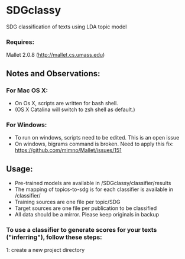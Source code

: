 # SDGclassy
SDG classification of texts using LDA topic model

### Requires:
Mallet 2.0.8 (http://mallet.cs.umass.edu)


## Notes and Observations:  
### For Mac OS X:
* On Os X, scripts are written for bash shell. 
* (OS X Catalina will switch to zsh shell as default.)

### For Windows:
* To run on windows, scripts need to be edited. This is an open issue
* On windows, bigrams command is broken. Need to apply this fix: https://github.com/mimno/Mallet/issues/151    

## Usage:
* Pre-trained models are available in /SDGclassy/classifier/results
* The mapping of topics-to-sdg is for each classifier is available in /classifier/ 
* Training sources are one file per topic/SDG  
* Target sources are one file per publication to be classified  
* All data should be a mirror. Please keep originals in backup  

### To use a classifier to generate scores for your texts ("inferring"), follow these steps:
1: create a new project directory ("/Users/myname/Projects/SDGclassy/project-yours")
2: create a directory with only the target files ("/project-yours/target-txt/")
3: Copy "/SDGclassy/scripts/infer-scores_template.sh" to project directory, and rename
4: Open the .sh script and edit the variables (d,p,f,c). 
	Note: specify the paths and the classifier you want to use. A good option for a classifier is *cl_base_new*
5: Check all your paths and spellings. 
6: On OS X Terminal:
	a: Navigate to your project directory: `cd /Users/myname/Projects/SDGclassy/project-yours`
	b: Get the script ready by making it executable: `chmod +x infer-scores_yourproject.sh`
	c: Run the script: `./infer-scores_yourproject.sh`
7: The results will be in "/project-yours/output/" as a .txt
	Note: topics are listed in order 0-18. Each topic maps to a specific SDG, with one topic as a filter to be ignored. The mapping for a given classifier is available in: "/classifier/topic-sdg_mapping.xlsx". If you train a new model, the mapping will change and you will need to create your own mapping using the output of the training process. Hint: see which topic is the best match for each of the training files.
8: Use the output in your favorite app (excel, etc) and analyze the results.
		
### To train and save a new classifier  
(This is only needed if you want to update or create a new classifier)  
1. In "/classifier/sources/", create or choose a directory with your source data. One file per SDG.
1. In the "/classifier/" directory, edit the script "train_model_inferencer.sh" to point to your root path and to the training data directory  
	* Note: edit variables "d" and "c"
1. On OS X Terminal, run the script: `./train_model_inferencer.sh`  
	* It is possible that if you edit the script in BBEdit or another non-sandboxed app, that it will be placed in a quarantine. If you get an error in running the script, try: ` xattr -d com.apple.quarantine /path/to/your/script.sh`
	* See discussion here: https://talk.automators.fm/t/bash-shell-script-not-able-to-run/4908 
1. The model will be placed in "/classifier/results/"


## Other notes
* It is useful to add Mallet to the $PATH. In Terminal:
	`echo $PATH`    		this will print the current path, to check. 
	`nano .bash_profile`		to edit
	(include this line somewhere:)
	`export PATH=$PATH:/path/to/your/install/mallet-2.0.8/bin`

	write out and exit
	If you don't have this, just navigate to the /mallet-2.0.8/bin and run the command from there.


* note: using ngrams causes Mallet to run out of memory. Giving 8gb to Mallet seems to work, and lets the OS manage any paging and vm. To do this, edit the binary. In Terminal:
		`cd /path/to/your/install/mallet-2.0.8/bin` 
		`nano mallet`
		
	Find the line and edit to read: 
		`MEMORY=8g`
